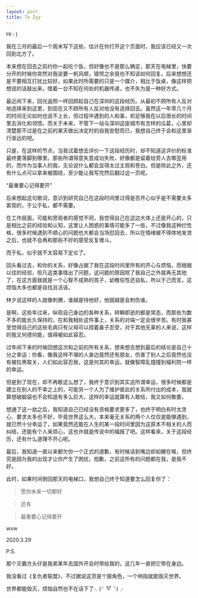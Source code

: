 ```yaml
---
layout: post
title: To Zyy
---
```


Hi : )

我在三月的最后一个周末写下这些，估计在你打开这个页面时，我应该已经又一次回到北方了。

本来想在回去之前约你一起吃个饭，但好像也不是那么确定，那天在电梯里，快要分开的时候你突然对我说要一帆风顺，错愕之余竟也不知该如何回复。后来想想还是不要相互打扰比较好，如果此时所需要的只是一个媒介，相比于饭桌，像这样把想说的话敲出来，借着一台不知在何处的机器传递，也不失为是一种好方式。

最近闲下来，回光返照一样回顾起自己在深圳的这段经历。从最初不顾所有人反对地选择来到这里，到现在又不顾所有人反对地没有选择回去。虽然这一年零几个月的时间无论如何也说不上长，但过程中遇到的人和事，却足够我在以后很长的时间里去消化和领悟。而关于未来，不管下一站与深圳这座城市有怎样的瓜葛，心里却清楚那不过是在之前的某天做出决定时的自我安慰而已，我想自己终于会和这里渐行渐远的吧。

只是，在这样的节点，当我试着想去评价一下这段经历时，却不知道这评价的标准最终要落脚到哪里。那些所谓得意失意成功失败，好像都是留着给旁人去唧歪用的，而作为当事人的我，无论说什么都会显得太过主观和苍白。但是除此之外，还有什么点可以拿来被围绕，至少能让我写完然后翻过这一页呢。

“最重要心记得要开”

后来想起这句歌词，意识到研究自己在这段时间里过得是否开心似乎是不需要太多客观的，于公于私，都不需要。

在工作层面，可能和旁观者的感觉不同，我觉得自己在这边大体上还是开心的，只是相比之前的经验和认知，这里让人困惑的事情可能多了一些，不过像我这种烂性格，很多时候遇到不顺心的问题也大都会当场怼回去，所以在情绪被不得体地发泄之后，也就不会再和那些不好的感受反复缠斗。

而于私，似乎就不太容易下定论了。

回头看过去，和你的关系，好像占据了我在这段时间里所有的开心与烦恼，而根据以往的经验，但凡这类事情出了问题，这问题的原因除了我自己之外就再无其他了，在这方面我就是一个心智不成熟的孩子，幼稚任性还自私，所以于己而言，这烦恼大多也都是自找且活该。

林夕说这样的人就像刺猬，谁越是待他好，他就越是会刺伤谁。

是啊，这些年过来，纵观自己身边的各种关系，转瞬即逝的都是常态，而那些为数不多的能长久保持的，在和我相处这件事上，关系的对端一定会很辛苦。有时我甚至觉得自己的这些毛病只有父母可以捏着鼻子忍受，对于其他无辜的人来说，这样的我又何德何能，值得被如此容忍。

过年闲下来的时候回想这次和之前的所有关系，想来想去想到最后的结论是自己十分之幸运：你看，像我这样不堪的人身边竟然还有朋友，伤害了别人之后竟然也没有被拉黑取关，人们如此容忍我，这是何其的幸运，就像智障乱撞撞到福利院一样的幸运。

但是到了现在，却不再敢这么想了，我终于意识到其实这所谓幸运，很多时候都是建立在别人的不幸之上的，可能另一个人为了维护彼此的关系所付出的成本，我就算想破脑袋也不会知道有多么巨大，这样的幸运就算有人敢给，我又如何敢要。

想通了这一劫之后，我知道自己已经没有资格要求更多了，也终于明白有时太贪心、要求太多也不好，毕竟世界这么大，本来毫无关系的两个人仅仅是能够遇到，就已然十分幸运了，如果竟然还能在人生的某一段时间里因为这原本不相关的人而纠结，还能有个人来烦心，这也许就是传说中的福报了吧。这样看来，关于这段经历，还有什么道理不开心呢。

最后，我知道一直以来都欠你一个正式的道歉，有时候话到嘴边却如鲠在喉，但终究是因为我的出现才让你产生了困扰，抱歉，之前这所有的问题都在我，是我不好。

此时，如果时间倒回那天的电梯口，我想自己终于知道要怎么回复你了：

>愿你未来一切都好

>还有

>最重要心记得要开

wxw

2020.3.29

P.S.

那个灭霸方头仔是我弟某年去国外开会时带给我的，这几年一直把它带在身边。

我没看过《复仇者联盟》，不过据说这货是个狠角色，一个响指就能毁灭世界。

世界都能毁灭，烦恼自然也不在话下了╮(╯▽╰)╭

